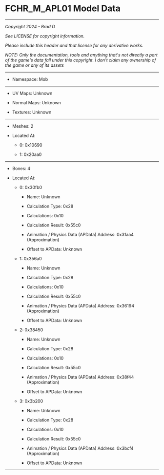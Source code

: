 # FCHR_M_APL01 Model Data

---

*Copyright 2024 - Brad D*

*See LICENSE for copyright information.*

*Please include this header and that license for any derivative works.*

*NOTE: Only the documentation, tools and anything that's not directly a part of the game's data fall under this copyright. I don't claim any ownership of the game or any of its assets*

---

* Namespace: Mob

---

* UV Maps: Unknown

* Normal Maps: Unknown

* Textures: Unknown

---

* Meshes: 2

* Located At:

  * 0: 0x10690

  * 1: 0x20aa0

---

* Bones: 4

* Located At:

  * 0: 0x30fb0

    * Name: Unknown

    * Calculation Type: 0x28

    * Calculations: 0x10

    * Calculation Result: 0x55c0

    * Animation / Physics Data (APData) Address: 0x31aa4 (Approximation)

    * Offset to APData: Unknown

  * 1: 0x356a0

    * Name: Unknown

    * Calculation Type: 0x28

    * Calculations: 0x10

    * Calculation Result: 0x55c0

    * Animation / Physics Data (APData) Address: 0x36194 (Approximation)

    * Offset to APData: Unknown

  * 2: 0x38450

    * Name: Unknown

    * Calculation Type: 0x28

    * Calculations: 0x10

    * Calculation Result: 0x55c0

    * Animation / Physics Data (APData) Address: 0x38f44 (Approximation)

    * Offset to APData: Unknown

  * 3: 0x3b200

    * Name: Unknown

    * Calculation Type: 0x28

    * Calculations: 0x10

    * Calculation Result: 0x55c0

    * Animation / Physics Data (APData) Address: 0x3bcf4 (Approximation)

    * Offset to APData: Unknown

---

